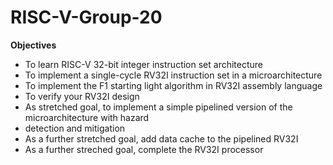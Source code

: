 # RISC-V-Group-20

**Objectives**

- To learn RISC-V 32-bit integer instruction set architecture
- To implement a single-cycle RV32I instruction set in a microarchitecture
- To implement the F1 starting light algorithm in RV32I assembly language
- To verify your RV32I design
- As stretched goal, to implement a simple pipelined version of the microarchitecture with hazard
- detection and mitigation
- As a further stretched goal, add data cache to the pipelined RV32I
- As a further streched goal, complete the RV32I processor

